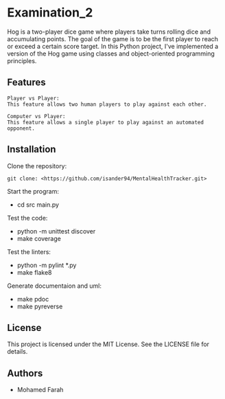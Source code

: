 # Examination_2

Hog is a two-player dice game where players take turns rolling dice and accumulating points.
The goal of the game is to be the first player to reach or exceed a certain score target.
In this Python project, I've implemented a version of the Hog game using classes and object-oriented programming principles.

## Features

    Player vs Player:
    This feature allows two human players to play against each other.

    Computer vs Player:
    This feature allows a single player to play against an automated opponent.

## Installation

Clone the repository:

    git clone: <https://github.com/isander94/MentalHealthTracker.git>

Start the program:
- cd src main.py

Test the code:
- python  -m unittest discover
- make coverage

Test the linters:
- python  -m pylint *.py
- make flake8

Generate documentaion and uml:
- make pdoc
- make pyreverse

## License
This project is licensed under the MIT License. See the LICENSE file for details.

## Authors
- Mohamed Farah
